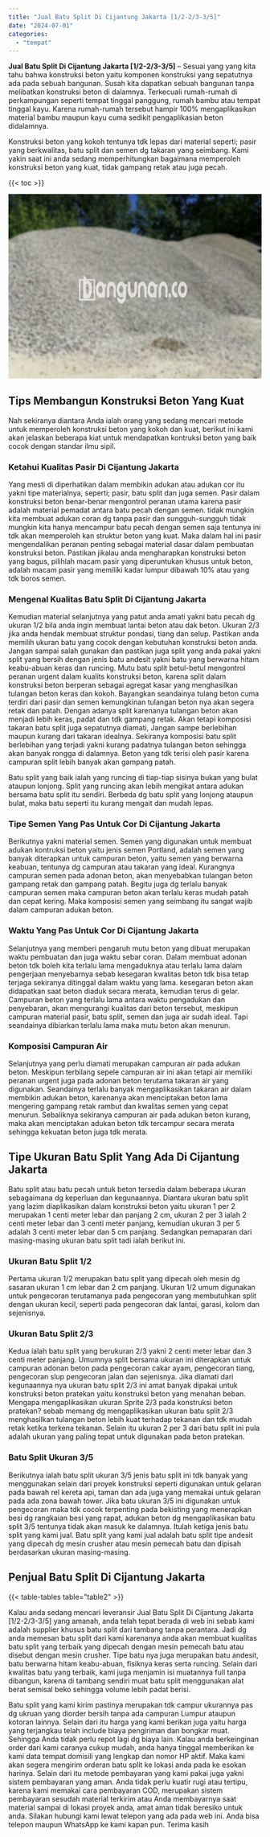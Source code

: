 ```yaml
---
title: "Jual Batu Split Di Cijantung Jakarta [1/2-2/3-3/5]"
date: "2024-07-01"
categories: 
  - "tempat"
---
```


**Jual Batu Split Di Cijantung Jakarta \[1/2-2/3-3/5\]** – Sesuai yang yang kita tahu bahwa konstruksi beton yaitu komponen konstruksi yang sepatutnya ada pada sebuah bangunan. Susah kita dapatkan sebuah bangunan tanpa melibatkan konstruksi beton di dalamnya. Terkecuali rumah-rumah di perkampungan seperti tempat tinggal panggung, rumah bambu atau tempat tinggal kayu. Karena rumah-rumah tersebut hampir 100% mengaplikasikan material bambu maupun kayu cuma sedikit pengaplikasian beton didalamnya.

Konstruksi beton yang kokoh tentunya tdk lepas dari material seperti; pasir yang berkwalitas, batu split dan semen dg takaran yang seimbang. Kami yakin saat ini anda sedang memperhitungkan bagaimana memperoleh konstruksi beton yang kuat, tidak gampang retak atau juga pecah.

{{< toc >}}

![Jual Batu Split Di Cijantung Jakarta [1/2-2/3-3/5]](/images/jual-batu-split-03.png)

## Tips Membangun Konstruksi Beton Yang Kuat

Nah sekiranya diantara Anda ialah orang yang sedang mencari metode untuk memperoleh konstruksi beton yang kokoh dan kuat, berikut ini kami akan jelaskan beberapa kiat untuk mendapatkan kontruksi beton yang baik cocok dengan standar ilmu sipil.

### Ketahui Kualitas Pasir Di Cijantung Jakarta

Yang mesti di diperhatikan dalam membikin adukan atau adukan cor itu yakni tipe materialnya, seperti; pasir, batu split dan juga semen. Pasir dalam konstruksi beton benar-benar mengontrol peranan utama karena pasir adalah material pemadat antara batu pecah dengan semen. tidak mungkin kita membuat adukan coran dg tanpa pasir dan sungguh-sungguh tidak mungkin kita hanya mencampur batu pecah dengan semen saja tentunya ini tdk akan memperoleh kan struktur beton yang kuat. Maka dalam hal ini pasir mengendalikan peranan penting sebagai material dasar dalam pembuatan konstruksi beton. Pastikan jikalau anda mengharapkan konstruksi beton yang bagus, pilihlah macam pasir yang diperuntukan khusus untuk beton, adalah macam pasir yang memiliki kadar lumpur dibawah 10% atau yang tdk boros semen.

### Mengenal Kualitas Batu Split Di Cijantung Jakarta

Kemudian material selanjutnya yang patut anda amati yakni batu pecah dg ukuran 1/2 bila anda ingin membuat lantai beton atau dak beton. Ukuran 2/3 jika anda hendak membuat struktur pondasi, tiang dan selup. Pastikan anda memilih ukuran batu yang cocok dengan kebutuhan konstruksi beton anda. Jangan sampai salah gunakan dan pastikan juga split yang anda pakai yakni split yang bersih dengan jenis batu andesit yakni batu yang berwarna hitam keabu-abuan keras dan runcing. Mutu batu split betul-betul mengontrol peranan urgent dalam kualits konstruksi beton, karena split dalam konstruksi beton berperan sebagai agregat kasar yang menghasilkan tulangan beton keras dan kokoh. Bayangkan seandainya tulang beton cuma terdiri dari pasir dan semen kemungkinan tulangan beton nya akan segera retak dan patah. Dengan adanya split karenanya tulangan beton akan menjadi lebih keras, padat dan tdk gampang retak. Akan tetapi komposisi takaran batu split juga sepatutnya diamati, Jangan sampe berlebihan maupun kurang dari takaran idealnya. Sekiranya komposisi batu split berlebihan yang terjadi yakni kurang padatnya tulangan beton sehingga akan banyak rongga di dalamnya. Beton yang tdk terisi oleh pasir karena campuran split lebih banyak akan gampang patah.

Batu split yang baik ialah yang runcing di tiap-tiap sisinya bukan yang bulat ataupun lonjong. Split yang runcing akan lebih mengikat antara adukan bersama batu split itu sendiri. Berbeda dg batu split yang lonjong ataupun bulat, maka batu seperti itu kurang mengait dan mudah lepas.

### Tipe Semen Yang Pas Untuk Cor Di Cijantung Jakarta

Berikutnya yakni material semen. Semen yang digunakan untuk membuat adukan kontruksi beton yaitu jenis semen Portland, adalah semen yang banyak diterapkan untuk campuran beton, yaitu semen yang berwarna keabuan, tentunya dg campuran atau takaran yang ideal. Kurangnya campuran semen pada adonan beton, akan menyebabkan tulangan beton gampang retak dan gampang patah. Begitu juga dg terlalu banyak campuran semen maka campuran beton akan terlalu keras mudah patah dan cepat kering. Maka komposisi semen yang seimbang itu sangat wajib dalam campuran adukan beton.

### Waktu Yang Pas Untuk Cor Di Cijantung Jakarta

Selanjutnya yang memberi pengaruh mutu beton yang dibuat merupakan waktu pembuatan dan juga waktu sebar coran. Dalam membuat adonan beton tdk boleh kita terlalu lama mengaduknya atau terlalu lama dalam pengerjaan menyebarnya sebab kesegaran kwalitas beton tdk bisa tetap terjaga sekiranya ditinggal dalam waktu yang lama. kesegaran beton akan didapatkan saat beton diaduk secara merata, kemudian terus di gelar. Campuran beton yang terlalu lama antara waktu pengadukan dan penyebaran, akan mengurangi kualitas dari beton tersebut, meskipun campuran material pasir, batu split, semen dan juga air sudah ideal. Tapi seandainya dibiarkan terlalu lama maka mutu beton akan menurun.

### Komposisi Campuran Air

Selanjutnya yang perlu diamati merupakan campuran air pada adukan beton. Meskipun terbilang sepele campuran air ini akan tetapi air memiliki peranan urgent juga pada adonan beton terutama takaran air yang digunakan. Seandainya terlalu banyak mengaplikasikan takaran air dalam membikin adukan beton, karenanya akan menciptakan beton lama mengering gampang retak rambut dan kwalitas semen yang cepat menurun. Sebaliknya sekiranya campuran air pada adukan beton kurang, maka akan menciptakan adukan beton tdk tercampur secara merata sehingga kekuatan beton juga tdk merata.

## Tipe Ukuran Batu Split Yang Ada Di Cijantung Jakarta

Batu split atau batu pecah untuk beton tersedia dalam beberapa ukuran sebagaimana dg keperluan dan kegunaannya. Diantara ukuran batu split yang lazim diaplikasikan dalam konstruksi beton yaitu ukuran 1 per 2 merupakan 1 centi meter lebar dan panjang 2 cm, ukuran 2 per 3 ialah 2 centi meter lebar dan 3 centi meter panjang, kemudian ukuran 3 per 5 adalah 3 centi meter lebar dan 5 cm panjang. Sedangkan pemaparan dari masing-masing ukuran batu split tadi ialah berikut ini.

### Ukuran Batu Split 1/2

Pertama ukuran 1/2 merupakan batu split yang dipecah oleh mesin dg sasaran ukuran 1 cm lebar dan 2 cm panjang. Ukuran 1/2 umum digunakan untuk pengecoran terutamanya pada pengecoran yang membutuhkan split dengan ukuran kecil, seperti pada pengecoran dak lantai, garasi, kolom dan sejenisnya.

### Ukuran Batu Split 2/3

Kedua ialah batu split yang berukuran 2/3 yakni 2 centi meter lebar dan 3 centi meter panjang. Umumnya split bersama ukuran ini diterapkan untuk campuran adonan beton pada pengecoran cakar ayam, pengecoran tiang, pengecoran slup pengecoran jalan dan sejenisnya. Jika diamati dari kegunaannya nya ukuran batu split 2/3 ini amat banyak dipakai untuk konstruksi beton pratekan yaitu konstruksi beton yang menahan beban. Mengapa mengaplikasikan ukuran Sprite 2/3 pada konstruksi beton pratekan? sebab memang dg mengaplikasikan ukuran batu split 2/3 menghasilkan tulangan beton lebih kuat terhadap tekanan dan tdk mudah retak ketika terkena tekanan. Selain itu ukuran 2 per 3 dari batu split ini pula adalah ukuran yang paling tepat untuk digunakan pada beton pratekan.

### Batu Split Ukuran 3/5

Berikutnya ialah batu split ukuran 3/5 jenis batu split ini tdk banyak yang menggunakan selain dari proyek konstruksi seperti digunakan untuk gelaran pada bawah rel kereta api, taman dan ada juga yang memakai untuk gelaran pada ada zona bawah tower. Jika batu ukuran 3/5 ini digunakan untuk pengecoran maka tdk cocok terpenting pada bekisting yang menerapkan besi dg rangkaian besi yang rapat, adukan beton dg mengaplikasikan batu split 3/5 tentunya tidak akan masuk ke dalamnya. Itulah ketiga jenis batu split yang kami jual. Batu split yang kami jual adalah batu split tipe andesit yang dipecah dg mesin crusher atau mesin pemecah batu dan dipisah berdasarkan ukuran masing-masing.

## Penjual Batu Split Di Cijantung Jakarta

{{< table-tables table="table2" >}}

Kalau anda sedang mencari leveransir Jual Batu Split Di Cijantung Jakarta \[1/2-2/3-3/5\] yang amanah, anda telah tepat berada di web ini sebab kami adalah supplier khusus batu split dari tambang tanpa perantara. Jadi dg anda memesan batu split dari kami karenanya anda akan membuat kualitas batu split yang terbaik yang dipecah dengan mesin pemecah batu atau disebut dengan mesin crusher. Tipe batu nya juga merupakan batu andesit, batu berwarna hitam keabu-abuan, fisiknya keras serta runcing. Selain dari kwalitas batu yang terbaik, kami juga menjamin isi muatannya full tanpa dibangun, karena di tambang sendiri muat batu split menggunakan alat berat semisal beko sehingga volume lebih padat berisi.

Batu split yang kami kirim pastinya merupakan tdk campur ukurannya pas dg ukruan yang diorder bersih tanpa ada campuran Lumpur ataupun kotoran lainnya. Selain dari itu harga yang kami berikan juga yaitu harga yang terjangkau telah include biaya pengiriman dan bongkar muat. Sehingga Anda tidak perlu repot lagi dg biaya lain. Kalau anda berkeinginan order dari kami caranya cukup mudah, anda hanya tinggal memberikan ke kami data tempat domisili yang lengkap dan nomor HP aktif. Maka kami akan segera mengirim orderan batu split ke lokasi anda pada ke esokan harinya. Selain dari itu metode pembayaran yang kami pakai juga yakni sistem pembayaran yang aman. Anda tidak perlu kuatir rugi atau tertipu, karena kami memakai cara pembayaran COD, merupakan sistem pembayaran sesudah material terkirim atau Anda membayarnya saat material sampai di lokasi proyek anda, amat aman tidak beresiko untuk anda. Silakan hubungi kami lewat telepon yang ada pada web ini. Anda bisa telepon maupun WhatsApp ke kami kapan pun. Terima kasih

